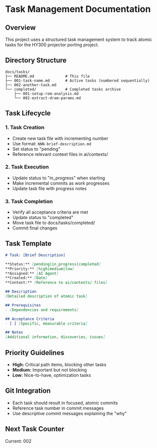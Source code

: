 # Task Management Documentation

## Overview

This project uses a structured task management system to track atomic tasks for the HY300 projector porting project.

## Directory Structure

```
docs/tasks/
├── README.md              # This file
├── 001-task-name.md       # Active tasks (numbered sequentially)
├── 002-another-task.md
└── completed/             # Completed tasks archive
    ├── 001-setup-rom-analysis.md
    └── 002-extract-dram-params.md
```

## Task Lifecycle

### 1. Task Creation
- Create new task file with incrementing number
- Use format: `NNN-brief-description.md`
- Set status to "pending"
- Reference relevant context files in ai/contexts/

### 2. Task Execution
- Update status to "in_progress" when starting
- Make incremental commits as work progresses
- Update task file with progress notes

### 3. Task Completion
- Verify all acceptance criteria are met
- Update status to "completed"
- Move task file to docs/tasks/completed/
- Commit final changes

## Task Template

```markdown
# Task: [Brief Description]

**Status:** [pending|in_progress|completed]
**Priority:** [high|medium|low] 
**Assigned:** [AI Agent]
**Created:** [Date]
**Context:** [Reference to ai/contexts/ files]

## Description
[Detailed description of atomic task]

## Prerequisites
- [Dependencies and requirements]

## Acceptance Criteria
- [ ] [Specific, measurable criteria]

## Notes
[Additional information, discoveries, issues]
```

## Priority Guidelines

- **High:** Critical path items, blocking other tasks
- **Medium:** Important but not blocking
- **Low:** Nice-to-have, optimization tasks

## Git Integration

- Each task should result in focused, atomic commits
- Reference task number in commit messages
- Use descriptive commit messages explaining the "why"

## Next Task Counter

Current: 002